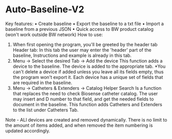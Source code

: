 # Auto-Baseline-V2
Key features:
• Create baseline
• Export the baseline to a txt file
• Import a baseline from a previous JSON
• Quick access to BW product catalog (won't work outside BW network) How to use:
1. When first opening the program, you'll be greeted by the header tab
Header tab: In this tab the user may enter the 'header' part of the baseline, Instructions and example is already in this tab.
2. Menu -> Select the desired Tab -> Add the device
This function adds a device to the baseline. The device is added to the appropriate tab.
*You can't delete a device if added unless you leave all its fields empty, thus the program won't export it.
Each device has a unique set of fields that are required in the baseline.
3. Menu -> Catheters & Extenders -> Catalog Helper Search
Is a function that replaces the need to check Biosense catheter catalog. The user may insert and D number to that field, and get the needed fields to document in the baseline.
This function adds Catheters and Extenders to the list under Catheters Tab.

Note - ALl devices are created and removed dynamically. There is no limit to the amount of items added, and when removed the item numbering is updated accordingly.
